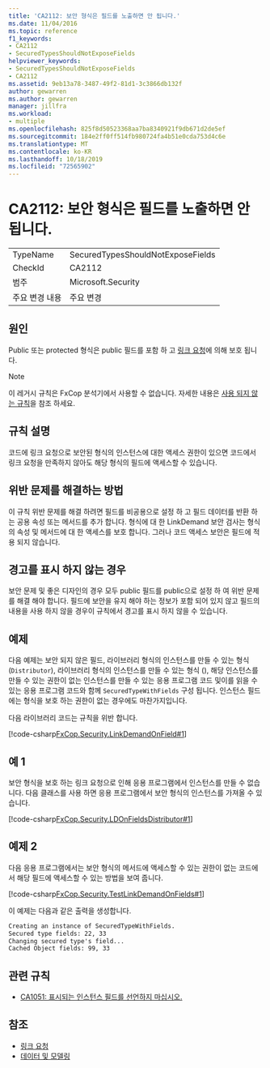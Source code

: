 ```yaml
---
title: 'CA2112: 보안 형식은 필드를 노출하면 안 됩니다.'
ms.date: 11/04/2016
ms.topic: reference
f1_keywords:
- CA2112
- SecuredTypesShouldNotExposeFields
helpviewer_keywords:
- SecuredTypesShouldNotExposeFields
- CA2112
ms.assetid: 9eb13a78-3487-49f2-81d1-3c3866db132f
author: gewarren
ms.author: gewarren
manager: jillfra
ms.workload:
- multiple
ms.openlocfilehash: 825f8d50523368aa7ba8340921f9db671d2de5ef
ms.sourcegitcommit: 184e2ff0ff514fb980724fa4b51e0cda753d4c6e
ms.translationtype: MT
ms.contentlocale: ko-KR
ms.lasthandoff: 10/18/2019
ms.locfileid: "72565902"
---
```

# <a name="ca2112-secured-types-should-not-expose-fields"></a>CA2112: 보안 형식은 필드를 노출하면 안 됩니다.

|||
|-|-|
|TypeName|SecuredTypesShouldNotExposeFields|
|CheckId|CA2112|
|범주|Microsoft.Security|
|주요 변경 내용|주요 변경|

## <a name="cause"></a>원인
Public 또는 protected 형식은 public 필드를 포함 하 고 [링크 요청](/dotnet/framework/misc/link-demands)에 의해 보호 됩니다.

> [!NOTE]
> 이 레거시 규칙은 FxCop 분석기에서 사용할 수 없습니다. 자세한 내용은 [사용 되지 않는 규칙](fxcop-rule-port-status.md#deprecated-rules)을 참조 하세요.

## <a name="rule-description"></a>규칙 설명
코드에 링크 요청으로 보안된 형식의 인스턴스에 대한 액세스 권한이 있으면 코드에서 링크 요청을 만족하지 않아도 해당 형식의 필드에 액세스할 수 있습니다.

## <a name="how-to-fix-violations"></a>위반 문제를 해결하는 방법
이 규칙 위반 문제를 해결 하려면 필드를 비공용으로 설정 하 고 필드 데이터를 반환 하는 공용 속성 또는 메서드를 추가 합니다. 형식에 대 한 LinkDemand 보안 검사는 형식의 속성 및 메서드에 대 한 액세스를 보호 합니다. 그러나 코드 액세스 보안은 필드에 적용 되지 않습니다.

## <a name="when-to-suppress-warnings"></a>경고를 표시 하지 않는 경우
보안 문제 및 좋은 디자인의 경우 모두 public 필드를 public으로 설정 하 여 위반 문제를 해결 해야 합니다. 필드에 보안을 유지 해야 하는 정보가 포함 되어 있지 않고 필드의 내용을 사용 하지 않을 경우이 규칙에서 경고를 표시 하지 않을 수 있습니다.

## <a name="example"></a>예제
다음 예제는 보안 되지 않은 필드, 라이브러리 형식의 인스턴스를 만들 수 있는 형식 (`Distributor`), 라이브러리 형식의 인스턴스를 만들 수 있는 형식 (), 해당 인스턴스를 만들 수 있는 권한이 없는 인스턴스를 만들 수 있는 응용 프로그램 코드 및이를 읽을 수 있는 응용 프로그램 코드와 함께 `SecuredTypeWithFields` 구성 됩니다. 인스턴스 필드에는 형식을 보호 하는 권한이 없는 경우에도 마찬가지입니다.

다음 라이브러리 코드는 규칙을 위반 합니다.

[!code-csharp[FxCop.Security.LinkDemandOnField#1](../code-quality/codesnippet/CSharp/ca2112-secured-types-should-not-expose-fields_1.cs)]

## <a name="example-1"></a>예 1
보안 형식을 보호 하는 링크 요청으로 인해 응용 프로그램에서 인스턴스를 만들 수 없습니다. 다음 클래스를 사용 하면 응용 프로그램에서 보안 형식의 인스턴스를 가져올 수 있습니다.

[!code-csharp[FxCop.Security.LDOnFieldsDistributor#1](../code-quality/codesnippet/CSharp/ca2112-secured-types-should-not-expose-fields_2.cs)]

## <a name="example-2"></a>예제 2
다음 응용 프로그램에서는 보안 형식의 메서드에 액세스할 수 있는 권한이 없는 코드에서 해당 필드에 액세스할 수 있는 방법을 보여 줍니다.

[!code-csharp[FxCop.Security.TestLinkDemandOnFields#1](../code-quality/codesnippet/CSharp/ca2112-secured-types-should-not-expose-fields_3.cs)]

이 예제는 다음과 같은 출력을 생성합니다.

```txt
Creating an instance of SecuredTypeWithFields.
Secured type fields: 22, 33
Changing secured type's field...
Cached Object fields: 99, 33
```

## <a name="related-rules"></a>관련 규칙

- [CA1051: 표시되는 인스턴스 필드를 선언하지 마십시오.](../code-quality/ca1051.md)

## <a name="see-also"></a>참조

- [링크 요청](/dotnet/framework/misc/link-demands)
- [데이터 및 모델링](/dotnet/framework/data/index)
